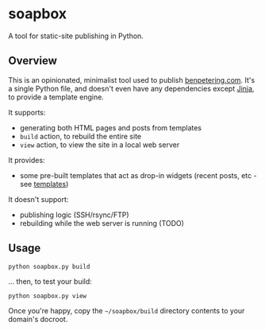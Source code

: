 # soapbox
A tool for static-site publishing in Python.

## Overview
This is an opinionated, minimalist tool used to publish [benpetering.com](https://benpetering.com). It's a single Python file, and doesn't even have any dependencies except [Jinja](https://jinja.palletsprojects.com/), to provide a template engine.

It supports:
* generating both HTML pages and posts from templates
* `build` action, to rebuild the entire site
* `view` action, to view the site in a local web server

It provides:
* some pre-built templates that act as drop-in widgets (recent posts, etc - see [templates](templates))

It doesn't support:
* publishing logic (SSH/rsync/FTP)
* rebuilding while the web server is running (TODO)

## Usage

`python soapbox.py build`

... then, to test your build:

`python soapbox.py view`

Once you're happy, copy the `~/soapbox/build` directory contents to your domain's docroot.



